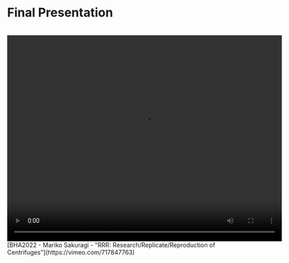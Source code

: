 
# Final Presentation
<br/>
<video width="640" height="480" controls>
<source src="bha2022_mariko_sakuragi.mp4" type="video/mp4"></video>
[BHA2022 - Mariko Sakuragi - "RRR: Research/Replicate/Reproduction of Centrifuges"](https://vimeo.com/717847763)

